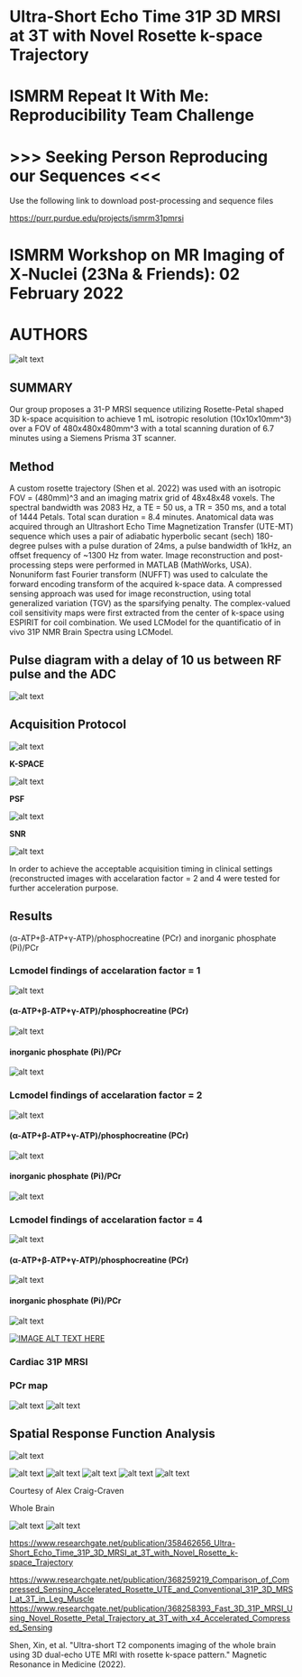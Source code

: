 # Ultra-Short Echo Time 31P 3D MRSI at 3T with Novel Rosette k-space Trajectory


# ISMRM Repeat It With Me: Reproducibility Team Challenge
# >>> Seeking Person Reproducing our Sequences <<<

Use the following link to download post-processing and sequence files 

https://purr.purdue.edu/projects/ismrm31pmrsi

# ISMRM Workshop on MR Imaging of X‐Nuclei (23Na & Friends): 02 February 2022

# AUTHORS
![alt text](https://github.com/uzayemir/31P-MRSI/blob/main/authors.jpg?raw=true)

## SUMMARY
Our group proposes a 31-P MRSI sequence utilizing Rosette-Petal shaped 3D k-space 
acquisition to achieve 1 mL isotropic resolution (10x10x10mm^3) over a FOV of 480x480x480mm^3 
with a total scanning duration of 6.7 minutes using a Siemens Prisma 3T scanner.

## Method

A custom rosette trajectory (Shen et al. 2022) was used with an isotropic FOV = (480mm)^3 and an imaging 
matrix grid of 48x48x48 voxels.  The spectral bandwidth was 2083 Hz, a TE = 50 us, a TR = 350 ms, and a total of 1444 Petals.  Total scan duration = 8.4 minutes. Anatomical data was acquired through an Ultrashort Echo Time Magnetization Transfer (UTE-MT)  sequence which uses a pair of adiabatic hyperbolic secant (sech) 180-degree pulses with a pulse duration  of 24ms, a pulse bandwidth of 1kHz, an offset frequency of ~1300 Hz from water. Image reconstruction and post-processing steps were performed in MATLAB (MathWorks, USA). Nonuniform fast Fourier transform (NUFFT) was used to calculate the forward encoding transform of the acquired k-space data. A compressed sensing approach was used for image reconstruction, using total generalized variation (TGV) as the sparsifying penalty. The complex-valued coil sensitivity maps were first extracted from the center of k-space using ESPIRIT for coil combination. We used  LCModel for the quantificatio of in vivo 31P NMR Brain Spectra using LCModel. 

## Pulse diagram with a delay of 10 us between RF pulse and the ADC  
![alt text](https://github.com/uzayemir/31P-MRSI/blob/main/31pmrsi.png?raw=true)


## Acquisition Protocol

![alt text](https://github.com/uzayemir/31P-MRSI/blob/main/IMG_4390.jpg?raw=true)


**K-SPACE**

![alt text](https://github.com/uzayemir/31P-MRSI/blob/main/mrm29451-fig-0001-m.jpg?raw=true)

**PSF**

![alt text](https://github.com/uzayemir/31P-MRSI/blob/main/mrm29451-fig-0003-m.png?raw=true)

**SNR**

![alt text](https://github.com/uzayemir/31P-MRSI/blob/main/mrm29451-fig-0005-m.png?raw=true)


In order to achieve the acceptable acquisition timing in clinical settings (reconstructed images with accelaration factor = 2 and 4 were tested for further acceleration purpose. 

## Results 

 (α-ATP+β-ATP+γ-ATP)/phosphocreatine (PCr) and inorganic phosphate (Pi)/PCr
 
 

### Lcmodel findings of accelaration factor = 1 

![alt text](https://github.com/uzayemir/31P-MRSI/blob/main/acc1_23_27_24.jpg?raw=true)

#### (α-ATP+β-ATP+γ-ATP)/phosphocreatine (PCr) 

![alt text](https://github.com/uzayemir/31P-MRSI/blob/main/imagex1atps.png?raw=true)

#### inorganic phosphate (Pi)/PCr

![alt text](https://github.com/uzayemir/31P-MRSI/blob/main/imagex1pi.png?raw=true)

### Lcmodel findings of accelaration factor = 2

![alt text](https://github.com/uzayemir/31P-MRSI/blob/main/acc2_23_27_24.jpg?raw=true)


#### (α-ATP+β-ATP+γ-ATP)/phosphocreatine (PCr) 

![alt text](https://github.com/uzayemir/31P-MRSI/blob/main/imagex2atps.png?raw=true)

#### inorganic phosphate (Pi)/PCr

![alt text](https://github.com/uzayemir/31P-MRSI/blob/main/imagex2pi.png?raw=true)


### Lcmodel findings of accelaration factor = 4

![alt text](https://github.com/uzayemir/31P-MRSI/blob/main/acc4_23_27_24.jpg?raw=true)

#### (α-ATP+β-ATP+γ-ATP)/phosphocreatine (PCr) 

![alt text](https://github.com/uzayemir/31P-MRSI/blob/main/imagex4atps.png?raw=true)

#### inorganic phosphate (Pi)/PCr

![alt text](https://github.com/uzayemir/31P-MRSI/blob/main/imagex4pi.png?raw=true)

[![IMAGE ALT TEXT HERE](https://img.youtube.com/vi/ujU8WiZdrcM/0.jpg)](https://www.youtube.com/watch?v=ujU8WiZdrcM)




### Cardiac 31P MRSI 
### PCr map
![alt text](https://github.com/uzayemir/31P-MRSI/blob/main/Fkmyq9mXEAE410X.jpg?raw=true)
![alt text](https://github.com/uzayemir/31P-MRSI/blob/main/CARDIAC.png?raw=true)



## Spatial Response Function Analysis

![alt text](https://github.com/uzayemir/31P-MRSI/blob/main/figure6.svg?raw=true)

![alt text](https://github.com/uzayemir/31P-MRSI/blob/main/figure1.svg?raw=true)
![alt text](https://github.com/uzayemir/31P-MRSI/blob/main/figure2.svg?raw=true)
![alt text](https://github.com/uzayemir/31P-MRSI/blob/main/figure3.svg?raw=true)
![alt text](https://github.com/uzayemir/31P-MRSI/blob/main/figure4.svg?raw=true)
![alt text](https://github.com/uzayemir/31P-MRSI/blob/main/figure5.svg?raw=true)


Courtesy of Alex Craig-Craven

Whole Brain 

![alt text](https://github.com/uzayemir/31P-MRSI/blob/main/FonduVwXEAAdmjn.jpg?raw=true)
![alt text](https://github.com/uzayemir/31P-MRSI/blob/main/Fond8bkX0AYF5AV.jpg?raw=true)



https://www.researchgate.net/publication/358462656_Ultra-Short_Echo_Time_31P_3D_MRSI_at_3T_with_Novel_Rosette_k-space_Trajectory

https://www.researchgate.net/publication/368259219_Comparison_of_Compressed_Sensing_Accelerated_Rosette_UTE_and_Conventional_31P_3D_MRSI_at_3T_in_Leg_Muscle
https://www.researchgate.net/publication/368258393_Fast_3D_31P_MRSI_Using_Novel_Rosette_Petal_Trajectory_at_3T_with_x4_Accelerated_Compressed_Sensing

Shen, Xin, et al. "Ultra-short T2 components imaging of the whole brain using 3D dual-echo UTE MRI 
with rosette k-space pattern." Magnetic Resonance in Medicine (2022).
